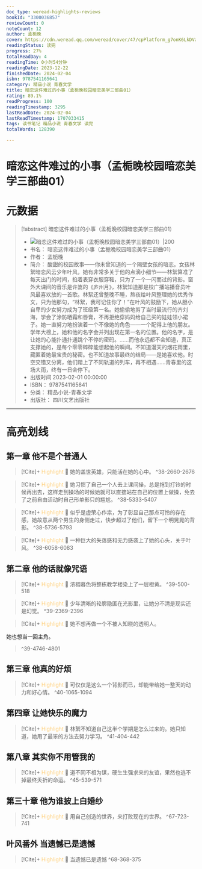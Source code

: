```yaml
---
doc_type: weread-highlights-reviews
bookId: "3300036857"
reviewCount: 0
noteCount: 12
author: 孟栀晚
cover: https://cdn.weread.qq.com/weread/cover/47/cpPlatform_g7onK6LkDVaLAxgSMEDMy3/t7_cpPlatform_g7onK6LkDVaLAxgSMEDMy3.jpg
readingStatus: 读完
progress: 27%
totalReadDay: 4
readingTime: 0小时54分钟
readingDate: 2023-12-22
finishedDate: 2024-02-04
isbn: 9787541165641
category: 精品小说 青春文学
title: 暗恋这件难过的小事（孟栀晚校园暗恋美学三部曲01）
rating: 89.1%
readProgress: 100
readingTimestamp: 3295
lastReadDate: 2024-02-04
lastReadTimestamp: 1707033415
tags: 读书笔记 精品小说 青春文学 读完
totalWords: 128390

---
```


# 暗恋这件难过的小事（孟栀晚校园暗恋美学三部曲01）

# 元数据
> [!abstract] 暗恋这件难过的小事（孟栀晚校园暗恋美学三部曲01）
> - ![ 暗恋这件难过的小事（孟栀晚校园暗恋美学三部曲01）|200](https://cdn.weread.qq.com/weread/cover/47/cpPlatform_g7onK6LkDVaLAxgSMEDMy3/t7_cpPlatform_g7onK6LkDVaLAxgSMEDMy3.jpg)
> - 书名： 暗恋这件难过的小事（孟栀晚校园暗恋美学三部曲01）
> - 作者： 孟栀晚
> - 简介： 酸甜的校园故事——你未曾知道的一个隔壁女孩的暗恋。女孩林絮暗恋风云少年叶风，她有非常多关于他的点滴小细节——林絮算准了每天出门的时间，掐着表穿衣服穿鞋，只为了一个一闪而过的背影。窗外大课间的音乐是许嵩的《庐州月》，林絮知道那是校广播站播音员叶风最喜欢放的一首歌。林絮还曾整晚不睡，熬夜给叶风整理她的优秀作文，只为他那句，“林絮，我可记住你了！”在叶风的鼓励下，她从胆小自卑的少女努力成为了班级第一名。她偷偷地剪了当时最流行的齐刘海，学会了涂防晒霜和唇膏，不再拒绝穿妈妈给自己买的娃娃领小裙子。她一直努力地扮演着一个不像她的角色——一个配得上他的朋友。学年大榜上，她和他的名字会并列出现在第一名的位置。他的名字，是让她的心能扑通扑通跳个不停的密码。……而他永远都不会知道，真正支撑她的，是每个零零碎碎能想起他的瞬间。不知道漫天的烟花雨里，藏匿着她最宝贵的秘密。也不知道故事最终的结局——是她喜欢他。时空交错又分离，他们踏上了不同轨道的列车，再不相遇……青春里的这场大雨，终有一日会停下。
> - 出版时间 2023-02-01 00:00:00
> - ISBN： 9787541165641
> - 分类： 精品小说-青春文学
> - 出版社： 四川文艺出版社



---

# 高亮划线

## 第一章 他不是个普通人

> [!Cite]+ <span style="color: #ffce78;">Highlight</span>
> 📌 她的盖世英雄，只能活在她的心中。
> ^38-2660-2676

> [!Cite]+ <span style="color: #ffce78;">Highlight</span>
> 📌 她习惯了自己一个人去上课间操，总是拖到打铃的时候再出去，这样走到操场的时候她就可以直接站在自己的位置上做操，免去了之前自由活动时自己形单影只的尴尬。
> ^38-5333-5407

> [!Cite]+ <span style="color: #ffce78;">Highlight</span>
> 📌 似乎是虚荣心作祟，为了彰显自己那点可怜的存在感，她故意从两个男生的身侧走过，快步超过了他们，留下一个明晃晃的背影。
> ^38-5736-5793

> [!Cite]+ <span style="color: #ffce78;">Highlight</span>
> 📌 一种巨大的失落感和无力感袭上了她的心头，关于叶风。
> ^38-6058-6083
## 第二章 他的话就像咒语

> [!Cite]+ <span style="color: #ffce78;">Highlight</span>
> 📌 浓稠暮色将整栋教学楼染上了一层橙黄。
> ^39-500-518

> [!Cite]+ <span style="color: #ffce78;">Highlight</span>
> 📌 少年清晰的轮廓隐匿在光影里，让她分不清是现实还是幻觉。
> ^39-2369-2396

> [!Cite]+ <span style="color: #ffce78;">Highlight</span>
> 📌 她不想再做一个不被人知晓的透明人。
>
她也想当一回主角。
> ^39-4746-4801
## 第三章 他真的好烦

> [!Cite]+ <span style="color: #ffce78;">Highlight</span>
> 📌 可仅仅是这么一个背影而已，却能带给她一整天的动力和好心情。
> ^40-1065-1094
## 第四章 让她快乐的魔力

> [!Cite]+ <span style="color: #ffce78;">Highlight</span>
> 📌 林絮不知道自己这半个学期是怎么过来的。她只知道，她用了最笨的方法去努力学习。
> ^41-404-442
## 第八章 其实你不用管我的

> [!Cite]+ <span style="color: #ffce78;">Highlight</span>
> 📌 道不同不相为谋，硬生生强求来的友谊，果然也逃不掉最终夭折的命运。
> ^45-539-571
## 第三十章 他为谁披上白婚纱

> [!Cite]+ <span style="color: #ffce78;">Highlight</span>
> 📌 用自己创造的世界，来打败现在的世界。
> ^67-723-741
## 叶风番外 当遗憾已是遗憾

> [!Cite]+ <span style="color: #ffce78;">Highlight</span>
> 📌 当遗憾已是遗憾
> ^68-368-375

